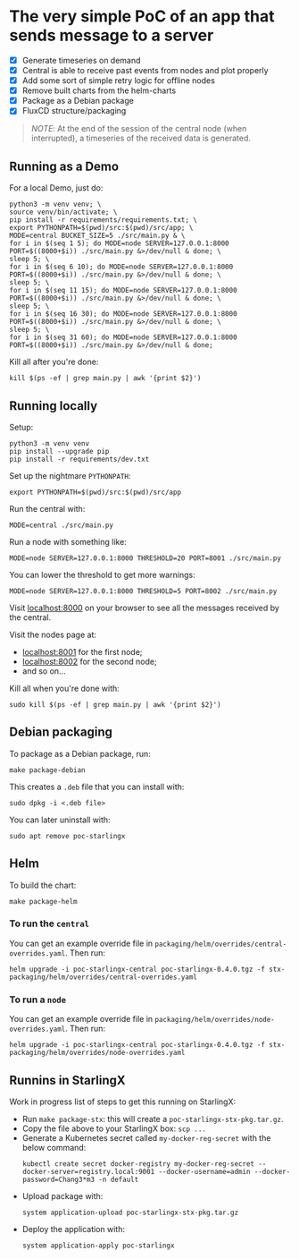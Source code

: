 # The very simple PoC of an app that sends message to a server

- [X] Generate timeseries on demand
- [X] Central is able to receive past events from nodes and plot properly
- [X] Add some sort of simple retry logic for offline nodes
- [X] Remove built charts from the helm-charts
- [X] Package as a Debian package
- [X] FluxCD structure/packaging

>_NOTE_: At the end of the session of the central node (when interrupted),
> a timeseries of the received data is generated.

## Running as a Demo

For a local Demo, just do:

```shell
python3 -m venv venv; \
source venv/bin/activate; \
pip install -r requirements/requirements.txt; \
export PYTHONPATH=$(pwd)/src:$(pwd)/src/app; \
MODE=central BUCKET_SIZE=5 ./src/main.py & \
for i in $(seq 1 5); do MODE=node SERVER=127.0.0.1:8000 PORT=$((8000+$i)) ./src/main.py &>/dev/null & done; \
sleep 5; \
for i in $(seq 6 10); do MODE=node SERVER=127.0.0.1:8000 PORT=$((8000+$i)) ./src/main.py &>/dev/null & done; \
sleep 5; \
for i in $(seq 11 15); do MODE=node SERVER=127.0.0.1:8000 PORT=$((8000+$i)) ./src/main.py &>/dev/null & done; \
sleep 5; \
for i in $(seq 16 30); do MODE=node SERVER=127.0.0.1:8000 PORT=$((8000+$i)) ./src/main.py &>/dev/null & done; \
sleep 5; \
for i in $(seq 31 60); do MODE=node SERVER=127.0.0.1:8000 PORT=$((8000+$i)) ./src/main.py &>/dev/null & done;
```

Kill all after you're done:

```shell
kill $(ps -ef | grep main.py | awk '{print $2}')
```

## Running locally

Setup:

```shell
python3 -m venv venv
pip install --upgrade pip
pip install -r requirements/dev.txt
```

Set up the nightmare `PYTHONPATH`:

```shell
export PYTHONPATH=$(pwd)/src:$(pwd)/src/app
```

Run the central with:

```shell
MODE=central ./src/main.py
```  

Run a node with something like:

```shell
MODE=node SERVER=127.0.0.1:8000 THRESHOLD=20 PORT=8001 ./src/main.py
```

You can lower the threshold to get more warnings:

```shell
MODE=node SERVER=127.0.0.1:8000 THRESHOLD=5 PORT=8002 ./src/main.py
```

Visit [localhost:8000](localhost:8000) on your browser to see 
all the messages received by the central.

Visit the nodes page at:

- [localhost:8001](localhost:8001) for the first node;
- [localhost:8002](localhost:8002) for the second node;
- and so on...

Kill all when you're done with:

```shell
sudo kill $(ps -ef | grep main.py | awk '{print $2}')
```

## Debian packaging

To package as a Debian package, run:

```shell
make package-debian
```

This creates a `.deb` file that you can install with:

```shell
sudo dpkg -i <.deb file>
```

You can later uninstall with:

```shell
sudo apt remove poc-starlingx
```

## Helm

To build the chart:

```shell
make package-helm
```

### To run the `central`

You can get an example override file in `packaging/helm/overrides/central-overrides.yaml`. Then run:

```shell
helm upgrade -i poc-starlingx-central poc-starlingx-0.4.0.tgz -f stx-packaging/helm/overrides/central-overrides.yaml
```

### To run a `node`

You can get an example override file in `packaging/helm/overrides/node-overrides.yaml`. Then run:

```shell
helm upgrade -i poc-starlingx-central poc-starlingx-0.4.0.tgz -f stx-packaging/helm/overrides/node-overrides.yaml
```

## Runnins in StarlingX

Work in progress list of steps to get this running on StarlingX:

- Run `make package-stx`: this will create a `poc-starlingx-stx-pkg.tar.gz`.
- Copy the file above to your StarlingX box: `scp ...`
- Generate a Kubernetes secret called `my-docker-reg-secret` with the below command:
  ```shell
  kubectl create secret docker-registry my-docker-reg-secret --docker-server=registry.local:9001 --docker-username=admin --docker-password=Chang3*m3 -n default
  ```
- Upload package with:
  ```shell
  system application-upload poc-starlingx-stx-pkg.tar.gz
  ```
- Deploy the application with:
  ```shell
  system application-apply poc-starlingx
  ```

